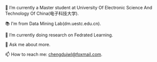 🔭 I’m currently a Master student at University Of Electronic Science And Technology Of China(电子科技大学).  

📚 I'm from Data Mining Lab(dm.uestc.edu.cn). 

🌱 I’m currently doing research on Fedrated Learning.  

💬 Ask me about more.  

📫 How to reach me: chengdujwl@foxmail.com. 



<!---
wenli-jia/wenli-jia is a ✨ special ✨ repository because its `README.md` (this file) appears on your GitHub profile.
You can click the Preview link to take a look at your changes.
--->

